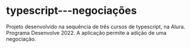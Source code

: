 # typescript---negociações
Projeto desenvolvido na sequência de três cursos de typescript, na Alura. Programa Desenvolve 2022. A aplicação permite a adição de uma negociação.
